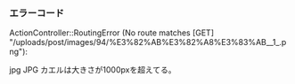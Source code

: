 
### エラーコード
ActionController::RoutingError (No route matches [GET] "/uploads/post/images/94/%E3%82%AB%E3%82%A8%E3%83%AB__1_.png"):

jpg
JPG カエルは大きさが1000pxを超えてる。